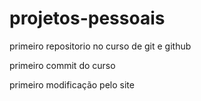 # projetos-pessoais
 primeiro repositorio no curso de git e github

primeiro commit do curso

primeiro modificação pelo site

